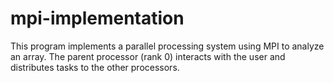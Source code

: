 # mpi-implementation
This program implements a parallel processing system using MPI to analyze an array. The parent processor (rank 0) interacts with the user and distributes tasks to the other processors.
